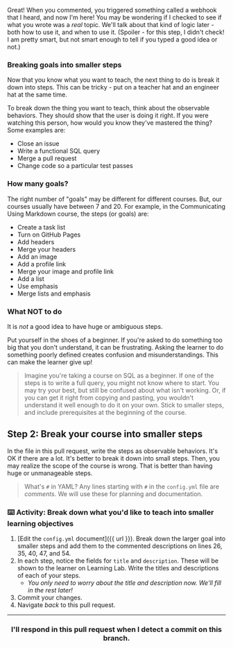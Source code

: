 Great! When you commented, you triggered something called a webhook that I heard, and now I'm here! You may be wondering if I checked to see if  what you wrote was a _real_ topic. We'll talk about that kind of logic later - both how to use it, and when to use it. (Spoiler - for this step, I didn't check! I am pretty smart, but not smart enough to tell if you typed a good idea or not.)

### Breaking goals into smaller steps

Now that you know what you want to teach, the next thing to do is break it down into steps. This can be tricky - put on a teacher hat and an engineer hat at the same time.

To break down the thing you want to teach, think about the observable behaviors. They should show that the user is doing it right. If you were watching this person, how would you know they've mastered the thing? Some examples are:

- Close an issue
- Write a functional SQL query
- Merge a pull request
- Change code so a particular test passes

### How many goals?

The right number of "goals" may be different for different courses. But, our courses usually have between 7 and 20. For example, in the Communicating Using Markdown course, the steps (or goals) are:

- Create a task list
- Turn on GitHub Pages
- Add headers
- Merge your headers
- Add an image
- Add a profile link
- Merge your image and profile link
- Add a list
- Use emphasis
- Merge lists and emphasis

### What NOT to do

It is _not_ a good idea to have huge or ambiguous steps.

Put yourself in the shoes of a beginner. If you're asked to do something too big that you don't understand, it can be frustrating. Asking the learner to do something poorly defined creates confusion and misunderstandings. This can make the learner give up!

> Imagine you're taking a course on SQL as a beginner. If one of the steps is to write a full query, you might not know where to start. You may try your best, but still be confused about what isn't working. Or, if you can get it right from copying and pasting, you wouldn't understand it well enough to do it on your own. Stick to smaller steps, and include prerequisites at the beginning of the course.

## Step 2: Break your course into smaller steps

In the file in this pull request, write the steps as observable behaviors. It's OK if there are a lot. It's better to break it down into small steps. Then, you may realize the scope of the course is wrong. That is better than having huge or unmanageable steps.

> What's `#` in YAML? Any lines starting with `#` in the `config.yml` file are _comments_. We will use these for planning and documentation.

### :keyboard: Activity: Break down what you'd like to teach into smaller learning objectives

1. [Edit the `config.yml` document]({{ url }}). Break down the larger goal into smaller steps and add them to the commented descriptions on lines 26, 35, 40, 47, and 54.
2. In each step, notice the fields for `title` and `description`. These will be shown to the learner on Learning Lab. Write the titles and descriptions of each of your steps.
    - _You only need to worry about the title and description now. We'll fill in the rest later!_
3. Commit your changes.
4. Navigate _back_ to this pull request.

<hr>
<h3 align="center">I'll respond in this pull request when I detect a commit on this branch.</h3>

